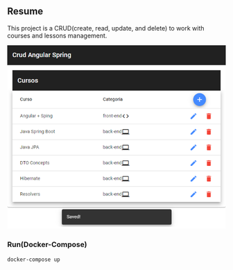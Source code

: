 ## Resume
This project is a CRUD(create, read, update, and delete) to work with courses and lessons management.

![](frontend/src/assets/preview1.png)

### Run(Docker-Compose)
```
docker-compose up
```
